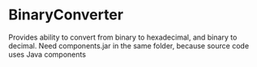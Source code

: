 # BinaryConverter
Provides ability to convert from binary to hexadecimal, and binary to decimal.
Need components.jar in the same folder, because source code uses Java components
